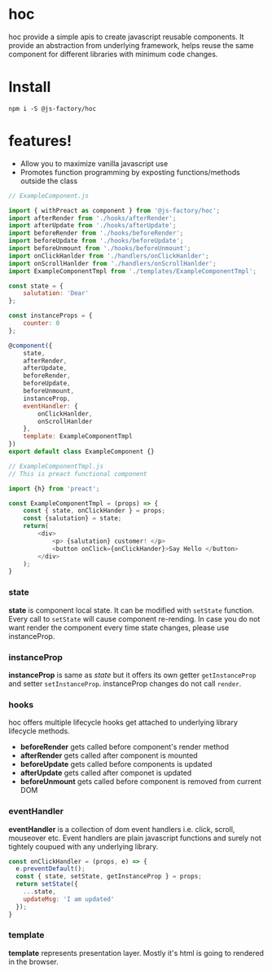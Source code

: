 # hoc 

hoc provide a simple apis to create javascript reusable components. It provide an abstraction from underlying framework, helps reuse the same component for different libraries with minimum code changes. 

# Install

```
npm i -S @js-factory/hoc 
```

# features!
  - Allow you to maximize vanilla javascript use
  - Promotes function programming by exposting functions/methods outside the class

```js
// ExampleComponent.js

import { withPreact as component } from '@js-factory/hoc';
import afterRender from './hooks/afterRender';
import afterUpdate from './hooks/afterUpdate';
import beforeRender from './hooks/beforeRender';
import beforeUpdate from './hooks/beforeUpdate';
import beforeUnmount from './hooks/beforeUnmount';
import onClickHanlder from './handlers/onClickHanlder';
import onScrollHanlder from './handlers/onScrollHanlder';
import ExampleComponentTmpl from './templates/ExampleComponentTmpl';

const state = {
    salutation: 'Dear'
};

const instanceProps = {
    counter: 0
};

@component({
    state,
    afterRender,
    afterUpdate,
    beforeRender,
    beforeUpdate,
    beforeUnmount,
    instanceProp,
    eventHandler: {
        onClickHanlder,
        onScrollHanlder
    },
    template: ExampleComponentTmpl
})
export default class ExampleComponent {}
```
```js
// ExampleComponentTmpl.js
// This is preact functional component

import {h} from 'preact';

const ExampleComponentTmpl = (props) => {
    const { state, onClickHander } = props;
    const {salutation} = state;
    return(
        <div>
            <p> {salutation} customer! </p>
            <button onClick={onClickHander}>Say Hello </button>
        </div>
    );
}
```

### state
**state** is component local state. It can be modified with `setState` function. Every call to `setState` will cause component re-rending. In case you do not want render the component every time state changes, please use instanceProp.

### instanceProp
**instanceProp** is same as *state* but it offers its own getter `getInstanceProp` and setter `setInstanceProp`. instanceProp changes do not call `render`.

### hooks
hoc offers multiple lifecycle hooks get attached to underlying library lifecycle methods.
   - **beforeRender** gets called before component's render method
   - **afterRender** gets called after component is mounted
   - **beforeUpdate** gets called before components is updated
   - **afterUpdate** gets called after componet is updated
   - **beforeUnmount** gets called before component is removed from current DOM

### eventHandler
**eventHandler** is a collection of dom event handlers i.e. click, scroll, mouseover etc. Event handlers are plain javascript functions and surely not tightely coupued with any underlying library.
```js
const onClickHandler = (props, e) => {
  e.preventDefault();
  const { state, setState, getInstanceProp } = props;
  return setState({
    ...state,
    updateMsg: 'I am updated'
  });
}
```

### template
**template** represents presentation layer. Mostly it's html is going to rendered in the browser.
 
 
